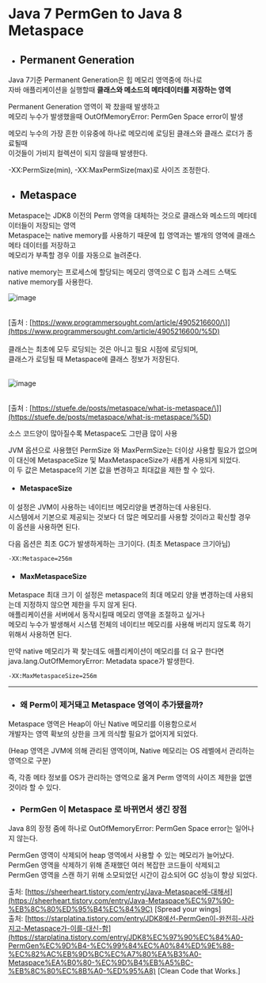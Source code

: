 # Java 7 PermGen to Java 8 Metaspace

- ## Permanent Generation

Java 7기준 Permanent Generation은 힙 메모리 영역중에 하나로  
자바 애플리케이션을 실행할때 **클래스와 메소드의 메타데이터를 저장하는 영역**

Permanent Generation 영역이 꽉 찼을때 발생하고  
메모리 누수가 발생했을때 OutOfMemoryError: PermGen Space error이 발생

메모리 누수의 가장 흔한 이유중에 하나로 메모리에 로딩된 클래스와 클래스 로더가 종료될때  
이것들이 가비지 컬렉션이 되지 않을때 발생한다.

\-XX:PermSize(min), -XX:MaxPermSize(max)로 사이즈 조정한다.

- ## Metaspace

Metaspace는 JDK8 이전의 Perm 영역을 대체하는 것으로 클래스와 메소드의 메타데이터들이 저장되는 영역  
Metaspace는 native memory를 사용하기 때문에 힙 영역과는 별개의 영역에 클래스 메타 데이터를 저장하고  
메모리가 부족할 경우 이를 자동으로 늘려준다.

native memory는 프로세스에 할당되는 메모리 영역으로 C 힙과 스레드 스택도 native memory를 사용한다.

![image](https://user-images.githubusercontent.com/73928346/125647480-737891ec-9420-4044-ab35-9c695331d70f.png)


​  
\[출처 : [https://www.programmersought.com/article/4905216600/\]](https://www.programmersought.com/article/4905216600/%5D)  
​  
클래스는 최초에 모두 로딩되는 것은 아니고 필요 시점에 로딩되며,  
클래스가 로딩될 때 Metaspace에 클래스 정보가 저장된다.  
​

![image](https://user-images.githubusercontent.com/73928346/125647526-a0e34656-18a7-4ef2-95e8-3d373b49dab6.png)
  
​  
\[출처 : [https://stuefe.de/posts/metaspace/what-is-metaspace/\]](https://stuefe.de/posts/metaspace/what-is-metaspace/%5D)

소스 코드양이 많아질수록 Metaspace도 그만큼 많이 사용

JVM 옵션으로 사용했던 PermSize 와 MaxPermSize는 더이상 사용할 필요가 없으며  
이 대신에 MetaspaceSize 및 MaxMetaspaceSize가 새롭게 사용되게 되었다.  
이 두 값은 Metaspace의 기본 값을 변경하고 최대값을 제한 할 수 있다.

- #### MetaspaceSize

이 설정은 JVM이 사용하는 네이티브 메모리양을 변경하는데 사용된다.  
시스템에서 기본으로 제공되는 것보다 더 많은 메모리를 사용할 것이라고 확신할 경우 이 옵션을 사용하면 된다.

다음 옵션은 최초 GC가 발생하게하는 크기이다. (최초 Metaspace 크기아님)

```
-XX:Metaspace=256m
```

- #### MaxMetaspaceSize

Metaspace 최대 크기 이 설정은 metaspace의 최대 메모리 양을 변경하는데 사용되는데 지정하지 않으면 제한을 두지 않게 된다.  
애플리케이션을 서버에서 동작시킬때 메모리 영역을 조절하고 싶거나  
메모리 누수가 발생해서 시스템 전체의 네이티브 메모리를 사용해 버리지 않도록 하기 위해서 사용하면 된다.

만약 native 메모리가 꽉 찾는데도 애플리케이션이 메모리를 더 요구 한다면  
java.lang.OutOfMemoryError: Metadata space가 발생한다.

```
-XX:MaxMetaspaceSize=256m
```

---

- ### 왜 Perm이 제거돼고 Metaspace 영역이 추가됐을까?

Metaspace 영역은 Heap이 아닌 Native 메모리를 이용함으로서  
개발자는 영역 확보의 상한을 크게 의식할 필요가 없어지게 되었다.

(Heap 영역은 JVM에 의해 관리된 영역이며, Native 메모리는 OS 레벨에서 관리하는 영역으로 구분)

즉, 각종 메타 정보를 OS가 관리하는 영역으로 옮겨 Perm 영역의 사이즈 제한을 없앤 것이라 할 수 있다.


- ### PermGen 이 Metaspace 로 바뀌면서 생긴 장점

Java 8의 장정 줌에 하나로 OutOfMemoryError: PermGen Space error는 일어나지 않는다.

PermGen 영역이 삭제되어 heap 영역에서 사용할 수 있는 메모리가 늘어났다.  
PermGen 영역을 삭제하기 위해 존재했던 여러 복잡한 코드들이 삭제되고  
PermGen 영역을 스캔 하기 위해 소모되었던 시간이 감소되어 GC 성능이 향상 되었다.




출처: [https://sheerheart.tistory.com/entry/Java-Metaspace에-대해서](https://sheerheart.tistory.com/entry/Java-Metaspace%EC%97%90-%EB%8C%80%ED%95%B4%EC%84%9C) \[Spread your wings\]  
출처: [https://starplatina.tistory.com/entry/JDK8에선-PermGen이-완전히-사라지고-Metaspace가-이를-대신-함](https://starplatina.tistory.com/entry/JDK8%EC%97%90%EC%84%A0-PermGen%EC%9D%B4-%EC%99%84%EC%A0%84%ED%9E%88-%EC%82%AC%EB%9D%BC%EC%A7%80%EA%B3%A0-Metaspace%EA%B0%80-%EC%9D%B4%EB%A5%BC-%EB%8C%80%EC%8B%A0-%ED%95%A8) \[Clean Code that Works.\]
